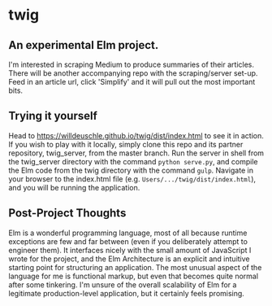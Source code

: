 # twig

## An experimental Elm project.

I'm interested in scraping Medium to produce summaries of their articles. There will be another accompanying repo with the scraping/server set-up. Feed in an article url, click 'Simplify' and it will pull out the most important bits.

## Trying it yourself
Head to https://willdeuschle.github.io/twig/dist/index.html to see it in action.
If you wish to play with it locally, simply clone this repo and its partner repository, twig_server, from the master branch. Run the server in shell from the twig_server directory with the command `python serve.py`, and compile the Elm code from the twig directory with the command `gulp`. Navigate in your browser to the index.html file (e.g. `Users/.../twig/dist/index.html`), and you will be running the application. 

## Post-Project Thoughts
Elm is a wonderful programming language, most of all because runtime exceptions are few and far between (even if you deliberately attempt to engineer them). It interfaces nicely with the small amount of JavaScript I wrote for the project, and the Elm Architecture is an explicit and intuitive starting point for structuring an application. The most unusual aspect of the language for me is functional markup, but even that becomes quite normal after some tinkering. I'm unsure of the overall scalability of Elm for a legitimate production-level application, but it certainly feels promising.
